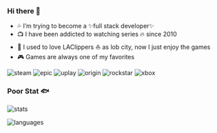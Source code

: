 ### Hi there 👋

<!--
**Meruem117/Meruem117** is a ✨ _special_ ✨ repository because its `README.md` (this file) appears on your GitHub profile.

Here are some ideas to get you started:

- 🔭 I’m currently working on ...
- 🌱 I’m currently learning ...
- 👯 I’m looking to collaborate on ...
- 🤔 I’m looking for help with ...
- 💬 Ask me about ...
- 📫 How to reach me: ...
- 😄 Pronouns: ...
- ⚡ Fun fact: ...
-->

- 💦 I’m trying to become a ✨full stack developer✨
- 📺 I have been addicted to watching series 🔥 since 2010
- 🏀 I used to love LAClippers ⛵ as lob city, now I just enjoy the games
- 🎮 Games are always one of my favorites

![steam](https://img.shields.io/badge/Steam-Meruem-9cf) 
![epic](https://img.shields.io/badge/Epic-Meruem-lightgrey)
![uplay](https://img.shields.io/badge/Uplay-Meru117-red)
![origin](https://img.shields.io/badge/Origin-DaVinci00X-orange)
![rockstar](https://img.shields.io/badge/Rockstar-Meruemmmmm-yellow)
![xbox](https://img.shields.io/badge/Xbox-Meruem117-green)

### Poor Stat 🐟
![stats](https://github-readme-stats.vercel.app/api?username=Meruem117&hide_title=true&show_icons=true&include_all_commits=true&line_height=24&bg_color=20,C33764,185a9d&text_color=FFE4B5&icon_color=CD9B1D)

<!-- ![stats](https://github-readme-stats.vercel.app/api?username=meruem117&hide_title=true&show_icons=true&include_all_commits=true&theme=darcula) -->

![languages](https://github-readme-stats.vercel.app/api/top-langs/?username=meruem117&layout=compact&langs_count=5&hide=html,css,php,blade&hide_title=true&bg_color=20,185a9d,C33764&title_color=CD9B1D&text_color=FFE4B5)

<!-- ![languages](https://github-readme-stats.vercel.app/api/top-langs/?username=meruem117&layout=compact&langs_count=8&hide_title=true&theme=darcula) -->
